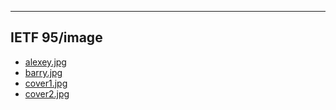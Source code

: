 

---

## IETF 95/image

- [alexey.jpg](alexey.jpg)
- [barry.jpg](barry.jpg)
- [cover1.jpg](cover1.jpg)
- [cover2.jpg](cover2.jpg)